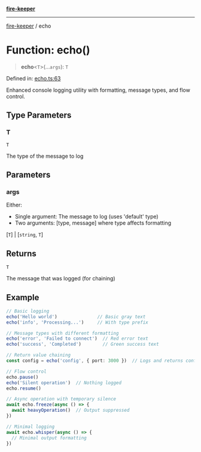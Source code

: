 [**fire-keeper**](../README.md)

***

[fire-keeper](../README.md) / echo

# Function: echo()

> **echo**\<`T`\>(...`args`): `T`

Defined in: [echo.ts:63](https://github.com/phonowell/fire-keeper/blob/main/src/echo.ts#L63)

Enhanced console logging utility with formatting, message types, and flow control.

## Type Parameters

### T

`T`

The type of the message to log

## Parameters

### args

Either:
  - Single argument: The message to log (uses 'default' type)
  - Two arguments: [type, message] where type affects formatting

\[`T`\] | \[`string`, `T`\]

## Returns

`T`

The message that was logged (for chaining)

## Example

```typescript
// Basic logging
echo('Hello world')               // Basic gray text
echo('info', 'Processing...')     // With type prefix

// Message types with different formatting
echo('error', 'Failed to connect')  // Red error text
echo('success', 'Completed')        // Green success text

// Return value chaining
const config = echo('config', { port: 3000 })  // Logs and returns config

// Flow control
echo.pause()
echo('Silent operation')  // Nothing logged
echo.resume()

// Async operation with temporary silence
await echo.freeze(async () => {
  await heavyOperation()  // Output suppressed
})

// Minimal logging
await echo.whisper(async () => {
  // Minimal output formatting
})
```
